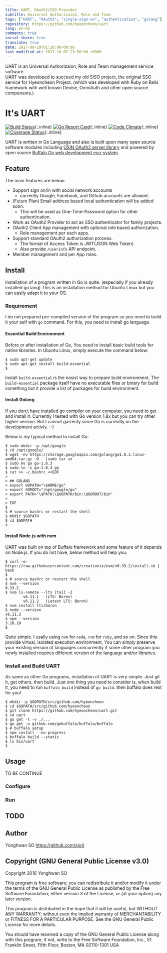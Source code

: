 ```yaml
---
title: UART, OAuth2/SSO Provider
subtitle: Universal Authorizaion, Role and Team
tags: ["UART", "OAuth2", "single-sign-on", "authentication", "golang"]
repository: https://github.com/hyeoncheon/uart
lang: en-US
comments: true
social-share: true
translate: true
date: 2017-09-29T01:28:00+09:00
last_modified_at: 2017-10-07 23:50:00 +0900
---
```

UART is an Universal Authorizaion, Role and Team management service software.  
UART was developed to succeed my old SiSO project, the original SSO service
for Hyeoncheon Project. (which was developed with Ruby on Rails framework
with well known Devise, OmniAuth and other open source components.)


# It's UART

[![Build Status](https://travis-ci.org/hyeoncheon/uart.svg?branch=master)](https://travis-ci.org/hyeoncheon/uart){:.inline}
[![Go Report Card](https://goreportcard.com/badge/github.com/hyeoncheon/uart)](https://goreportcard.com/report/github.com/hyeoncheon/uart){:.inline}
[![Code Climate](https://codeclimate.com/github/hyeoncheon/uart/badges/gpa.svg)](https://codeclimate.com/github/hyeoncheon/uart){:.inline}
[![Coverage Status](https://coveralls.io/repos/github/hyeoncheon/uart/badge.svg?branch=master)](https://coveralls.io/github/hyeoncheon/uart?branch=master){:.inline}

UART is written in Go Language and also is built upon many open source
software modules including
[OSIN OAuth2 server library](https://github.com/RangelReale/osin)
and powered by open source
[Buffalo Go web development eco-system](https://github.com/gochigo/buffalo).

## Feature

The main features are below:

* Support sign on/in with social network accounts
  * currently Google, Facebook, and Github accounts are allowed.
* (Future Plan) Email address based local authentication will be added soon.
  * This will be used as One-Time-Password option for other authentication.
* Work as OAuth2 Provider to act as SSO authenticator for family projects.
* OAuth2 Client App management with optional role based authorization.
  * Role management per each apps.
* Support standard OAuth2 authorization process.
  * The format of Access Token is JWT(JSON Web Token).
  * Also provide `/userinfo` API endpoint.
* Member management and per App roles.

## Install

Installation of a program written in Go is quite. (especially if you already
installed go lang) This is an installation method for Ubuntu Linux but you
can easily adapt it to your OS.

### Requirement

I do not prepared pre-compiled version of the program so you need to build
it your self with `go` command. For this, you need to install go language.

#### Essential Build Environment

Before or after installation of Go, You need to install basic build tools
for native libraries. In Ubuntu Linux, simply execute the command below:

```console
$ sudo apt-get update
$ sudo apt-get install build-essential
$ 
```

Install `build-essential` is the easist way to prepare build environment.
The `build-essential` package itself have no executable files or binary for
build something but it provide a list of packages for build environment.

#### Install Golang

If you don;t have installed go compiler on your computer, you need to get
and install it. Currently I tested with Go version 1.8x but you can try
other higher version. But I cannot garrenty since Go is currently on the
development activly. :-)

Below is my typical method to install Go:

```console
$ sudo mkdir -p /opt/google
$ cd /opt/google/
$ wget -nv https://storage.googleapis.com/golang/go1.8.3.linux-amd64.tar.gz -O - |sudo tar zx
$ sudo mv go go-1.8.3
$ sudo ln -s go-1.8.3 go
$ cat >> ~/.bashrc <<EOF
> 
> ## GOLANG
> export GOPATH="\$HOME/go"
> export GOROOT="/opt/google/go"
> export PATH="\$PATH:\$GOPATH/bin:\$GOROOT/bin"
> 
> EOF
$ 
$ # source bashrc or restart the shell
$ mkdir $GOPATH
$ cd $GOPATH
$ 
```

#### Install Node.js with nvm

UART was built on top of Buffalo framework and some feature of it depends on
Node.js. If you do not have, below method will help you:

```console
$ curl -o- https://raw.githubusercontent.com/creationix/nvm/v0.33.2/install.sh | bash
$ 
$ # source bashrc or restart the shell
$ nvm --version
0.33.2
$ nvm ls-remote --lts |tail -2
        v6.11.1   (LTS: Boron)
        v6.11.2   (Latest LTS: Boron)
$ nvm install lts/boron
$ node --version
v6.11.2
$ npm --version
3.10.10
$ 
```

Quite simple. I usally using `nvm` for `node`, `rvm` for `ruby`, and so on.
Since this provide virtual, isolated execution environment, You can simply
preserve your existing version of languages concurrently if some other
program you newly installed requires different version of the language
and/or libraries.


### Install and Build UART

As same as other Go programs, installation of UART is very simple.
Just git it, get others, then build. Just one thing you need to
consider is, when build it, you need to run `buffalo build` instead of
`go build`. then buffalo does rest for you!

```console
$ mkdir -p $GOPATH/src/github.com/hyeoncheon
$ cd $GOPATH/src/github.com/hyeoncheon
$ git clone https://github.com/hyeoncheon/uart.git
$ cd uart
$ go get -t -v ./...
$ go get -u github.com/gobuffalo/buffalo/buffalo
$ # buffalo setup
$ npm install --no-progress
$ buffalo build --static
$ ls bin/uart
$ 
```

## Usage

TO BE CONTINUE

### Configure



### Run



## TODO



## Author

Yonghwan SO <https://github.com/sio4>

## Copyright (GNU General Public License v3.0)

Copyright 2016 Yonghwan SO

This program is free software; you can redistribute it and/or modify it under
the terms of the GNU General Public License as published by the Free Software
Foundation; either version 3 of the License, or (at your option) any later
version.

This program is distributed in the hope that it will be useful, but WITHOUT
ANY WARRANTY; without even the implied warranty of MERCHANTABILITY or FITNESS
FOR A PARTICULAR PURPOSE. See the GNU General Public License for more details.

You should have received a copy of the GNU General Public License along with
this program; if not, write to the Free Software Foundation, Inc., 51
Franklin Street, Fifth Floor, Boston, MA 02110-1301 USA

